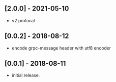## [2.0.0] - 2021-05-10

- v2 protocal

## [0.0.2] - 2018-08-12

- encode grpc-message header with utf8 encoder

## [0.0.1] - 2018-08-11

- initial release.
